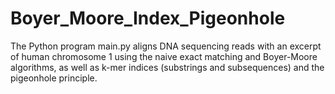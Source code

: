 # Boyer_Moore_Index_Pigeonhole
The Python program main.py aligns DNA sequencing reads with an excerpt of human chromosome 1 using the naive exact matching and Boyer-Moore algorithms, as well as k-mer indices (substrings and subsequences) and the pigeonhole principle.

